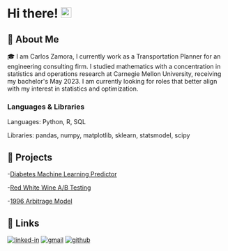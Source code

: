 # Hi there! <img src="https://media.giphy.com/media/hvRJCLFzcasrR4ia7z/giphy.gif" width="24px" height="24px">

## 🚀 About Me

🎓 I am Carlos Zamora, I currently work as a Transportation Planner for an engineering consulting firm. I studied mathematics with a concentration in statistics and operations research at Carnegie Mellon University, receiving my bachelor's May 2023. I am currently looking for roles that better align with my interest in statistics and optimization. 


### Languages & Libraries
Languages: Python, R, SQL  

Libraries: pandas, numpy, matplotlib, sklearn, statsmodel, scipy

## 👾 Projects
-[Diabetes Machine Learning Predictor](https://github.com/carlosjzamoras/Diabetes-Machine-Learning-Predictor)  

-[Red White Wine A/B Testing](https://github.com/carlosjzamoras/A-B-Testing-Red-and-White-Wine)  

-[1996 Arbitrage Model](https://github.com/carlosjzamoras/1996-Arbitrage-Model)

## 🔗 Links
[![linked-in](https://custom-icon-badges.demolab.com/badge/LinkedIn-0A66C2?logo=linkedin-white&logoColor=fff&style=for-the-badge)](https://www.linkedin.com/in/carlos-zamora-972644105)
[![gmail](https://img.shields.io/badge/Gmail-D14836?style=for-the-badge&logo=Gmail&logoColor=white)](mailto:carlosjzamorasantana@gmail.com)
[![github](https://img.shields.io/badge/GitHub-000000?style=for-the-badge&logo=GitHub&logoColor=white)](https://github.com/carlosjzamoras)
